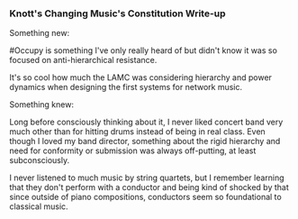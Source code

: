 ### Knott's Changing Music's Constitution Write-up

Something new:

#Occupy is something I've only really heard of but didn't know it was so focused on anti-hierarchical resistance.

It's so cool how much the LAMC was considering hierarchy and power dynamics when designing the first systems for network music.

Something knew:

Long before consciously thinking about it, I never liked concert band very much other than for hitting drums instead of being in real class. Even though I loved my band director, something about the rigid hierarchy and need for conformity or submission was always off-putting, at least subconsciously.

I never listened to much music by string quartets, but I remember learning that they don't perform with a conductor and being kind of shocked by that since outside of piano compositions, conductors seem so foundational to classical music.
